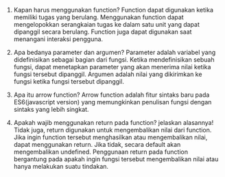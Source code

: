 1. Kapan harus menggunakan function?
    Function dapat digunakan ketika memiliki tugas yang berulang. Menggunakan function dapat mengelopokkan serangkaian tugas ke dalam satu unit yang dapat dipanggil secara berulang. Function juga dapat digunakan saat menangani interaksi pengguna.

2. Apa bedanya parameter dan argumen?
    Parameter adalah variabel yang didefinisikan sebagai bagian dari fungsi. Ketika mendefinisikan sebuah      fungsi, dapat menetapkan parameter yang akan menerima nilai ketika fungsi tersebut dipanggil.
    Argumen adalah nilai yang dikirimkan ke fungsi ketika fungsi tersebut dipanggil.

3. Apa itu arrow function?
    Arrow function adalah fitur sintaks baru pada ES6(javascript version) yang memungkinkan penulisan fungsi dengan sintaks yang lebih singkat.

4. Apakah wajib menggunakan return pada function? jelaskan alasannya!
    Tidak juga, return digunakan untuk mengembalikan nilai dari function. Jika ingin function tersebut menghasilkan atau mengembalikan nilai, dapat menggunakan return. Jika tidak, secara default akan mengembalikan undefined. Penggunaan return pada function bergantung pada apakah ingin fungsi tersebut mengembalikan nilai atau hanya melakukan suatu tindakan.